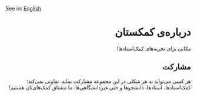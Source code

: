 See in: [English](./docs/readme-en.md)

<div dir="rtl">

# درباره‌ی کمکستان

مکانی برای تجربه‌های کمک‌استادها!

## مشارکت

هر کسی می‌تواند به هر شکلی در این مجموعه مشارکت نماید. تفاوتی نمی‌کند؛ کمک‌استادها، استادها، دانشجوها و حتی غیردانشگاهی‌ها. ما مشتاق کمک‌های‌تان هستیم!

</div>
